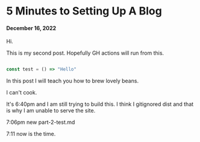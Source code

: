 # 5 Minutes to Setting Up A Blog
#### December 16, 2022

Hi. 

This is my second post. Hopefully GH actions will run from this.

```js

const test = () => "Hello"

```

In this post I will teach you how to brew lovely beans.

I can't cook.

It's 6:40pm and I am still trying to build this. I think I gitignored dist and that is why I am unable to serve the site.

7:06pm new part-2-test.md

7:11 now is the time.